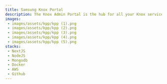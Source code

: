 ```yaml
---
title: Samsung Knox Portal
description: The Knox Admin Portal is the hub for all your Knox services, designed to provide a cohesive user experience. Understanding the benefits of the Knox Admin Portal can help streamline your device management operations and help you manage your resources across services more easily.
images:
 - images/assets/kpp/kpp (1).png
 - images/assets/kpp/kpp (2).png
 - images/assets/kpp/kpp (3).png
 - images/assets/kpp/kpp (4).png
 - images/assets/kpp/kpp (5).png
stacks:
 - NextJS
 - NodeJS
 - Mongodb
 - Docker
 - AWS
 - Github
---
```

